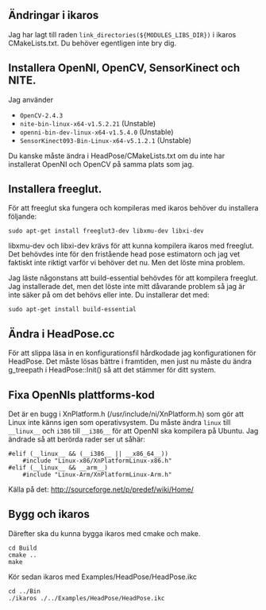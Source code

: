Ändringar i ikaros
-----------------
Jag har lagt till raden `link_directories(${MODULES_LIBS_DIR})` i ikaros CMakeLists.txt. Du behöver egentligen inte bry dig.

Installera OpenNI, OpenCV, SensorKinect och NITE.
-----------------
Jag använder 
* `OpenCV-2.4.3`
* `nite-bin-linux-x64-v1.5.2.21` (Unstable)
* `openni-bin-dev-linux-x64-v1.5.4.0` (Unstable)
* `SensorKinect093-Bin-Linux-x64-v5.1.2.1` (Unstable)

Du kanske måste ändra i HeadPose/CMakeLists.txt om du inte har installerat OpenNI och OpenCV på samma plats som jag.

Installera freeglut. 
-----------------
För att freeglut ska fungera och kompileras med ikaros behöver du installera följande:

    sudo apt-get install freeglut3-dev libxmu-dev libxi-dev

libxmu-dev och libxi-dev krävs för att kunna kompilera ikaros med freeglut. Det behövdes inte för den fristående head pose estimatorn och jag vet faktiskt inte riktigt varför vi behöver det nu. Men det löste mina problem.

Jag läste någonstans att build-essential behövdes för att kompilera freeglut. Jag installerade det, men det löste inte mitt dåvarande problem så jag är inte säker på om det behövs eller inte. Du installerar det med:

    sudo apt-get install build-essential


Ändra i HeadPose.cc
-----------------
För att slippa läsa in en konfigurationsfil hårdkodade jag konfigurationen för HeadPose. Det måste lösas bättre i framtiden, men just nu måste du ändra g_treepath i HeadPose::Init() så att det stämmer för ditt system.

Fixa OpenNIs plattforms-kod
-----------------
Det är en bugg i XnPlatform.h (/usr/include/ni/XnPlatform.h) som gör att Linux inte känns igen som operativsystem. Du måste ändra `linux` till `__linux__` och `i386` till `__i386__` för att OpenNI ska kompilera på Ubuntu. Jag ändrade så att berörda rader ser ut såhär:

    #elif (__linux__ && (__i386__ || __x86_64__))
        #include "Linux-x86/XnPlatformLinux-x86.h"
    #elif (__linux__ && __arm__)
        #include "Linux-Arm/XnPlatformLinux-Arm.h"

Källa på det: http://sourceforge.net/p/predef/wiki/Home/

Bygg och ikaros
-----------------
Därefter ska du kunna bygga ikaros med cmake och make.

    cd Build
    cmake ..
    make
    
Kör sedan ikaros med Examples/HeadPose/HeadPose.ikc

    cd ../Bin
    ./ikaros ./../Examples/HeadPose/HeadPose.ikc


